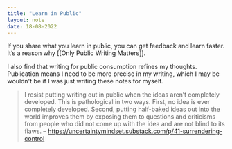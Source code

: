 ```yaml
---
title: "Learn in Public"
layout: note
date: 18-08-2022
---
```


If you share what you learn in public, you can get feedback and learn faster. It’s a reason why [[Only Public Writing Matters]].

I also find that writing for public consumption refines my thoughts. Publication means I need to be more precise in my writing, which I may be wouldn't be if I was just writing these notes for myself.

> I resist putting writing out in public when the ideas aren’t completely developed. This is pathological in two ways. First, no idea is ever completely developed. Second, putting half-baked ideas out into the world improves them by exposing them to questions and criticisms from people who did not come up with the idea and are not blind to its flaws.
> – <https://uncertaintymindset.substack.com/p/41-surrendering-control>
